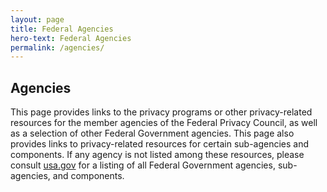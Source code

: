 ```yaml
---
layout: page
title: Federal Agencies
hero-text: Federal Agencies
permalink: /agencies/
---
```


## Agencies

This page provides links to the privacy programs or other privacy-related resources for the member agencies of the Federal Privacy Council, as well as a selection of other Federal Government agencies. This page also provides links to privacy-related resources for certain sub-agencies and components. If any agency is not listed among these resources, please consult <a href="https://usa.gov/">usa.gov</a> for a listing of all Federal Government agencies, sub-agencies, and components.


